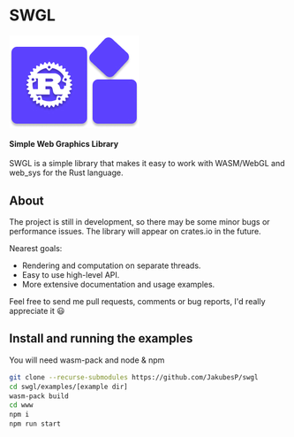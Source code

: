 # SWGL

  <img align="center" src="https://github.com/JakubesP/swgl/blob/main/logo.jpg?raw=true">
 
#### Simple Web Graphics Library

SWGL is a simple library that makes it easy to work with WASM/WebGL and web_sys for the Rust language.

## About

The project is still in development, so there may be some minor bugs or performance issues. The library will appear on crates.io in the future.

Nearest goals:
- Rendering and computation on separate threads.
- Easy to use high-level API.
- More extensive documentation and usage examples. 

Feel free to send me pull requests, comments or bug reports, I'd really appreciate it :smiley:

## Install and running the examples

You will need wasm-pack and node & npm

```sh
git clone --recurse-submodules https://github.com/JakubesP/swgl
cd swgl/examples/[example dir]
wasm-pack build
cd www
npm i
npm run start
```

